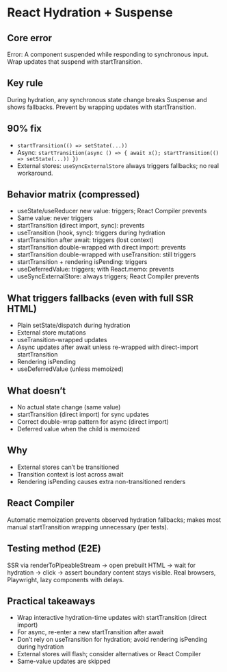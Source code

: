 # React Hydration + Suspense

## Core error

Error: A component suspended while responding to synchronous input. Wrap updates that suspend with startTransition.

## Key rule

During hydration, any synchronous state change breaks Suspense and shows fallbacks. Prevent by wrapping updates with startTransition.

## 90% fix

* `startTransition(() => setState(...))`
* Async:
  `startTransition(async () => { await x(); startTransition(() => setState(...)) })`
* External stores: `useSyncExternalStore` always triggers fallbacks; no real workaround.

## Behavior matrix (compressed)

* useState/useReducer new value: triggers; React Compiler prevents
* Same value: never triggers
* startTransition (direct import, sync): prevents
* useTransition (hook, sync): triggers during hydration
* startTransition after await: triggers (lost context)
* startTransition double-wrapped with direct import: prevents
* startTransition double-wrapped with useTransition: still triggers
* startTransition + rendering isPending: triggers
* useDeferredValue: triggers; with React.memo: prevents
* useSyncExternalStore: always triggers; React Compiler prevents

## What triggers fallbacks (even with full SSR HTML)

* Plain setState/dispatch during hydration
* External store mutations
* useTransition-wrapped updates
* Async updates after await unless re-wrapped with direct-import startTransition
* Rendering isPending
* useDeferredValue (unless memoized)

## What doesn’t

* No actual state change (same value)
* startTransition (direct import) for sync updates
* Correct double-wrap pattern for async (direct import)
* Deferred value when the child is memoized

## Why

* External stores can’t be transitioned
* Transition context is lost across await
* Rendering isPending causes extra non-transitioned renders

## React Compiler

Automatic memoization prevents observed hydration fallbacks; makes most manual startTransition wrapping unnecessary (per tests).

## Testing method (E2E)

SSR via renderToPipeableStream → open prebuilt HTML → wait for hydration → click → assert boundary content stays visible. Real browsers, Playwright, lazy components with delays.

## Practical takeaways

* Wrap interactive hydration-time updates with startTransition (direct import)
* For async, re-enter a new startTransition after await
* Don’t rely on useTransition for hydration; avoid rendering isPending during hydration
* External stores will flash; consider alternatives or React Compiler
* Same-value updates are skipped
